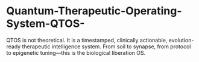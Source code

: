 # Quantum-Therapeutic-Operating-System-QTOS-
QTOS is not theoretical. It is a timestamped, clinically actionable, evolution-ready therapeutic intelligence system.  From soil to synapse, from protocol to epigenetic tuning—this is the biological liberation OS.
